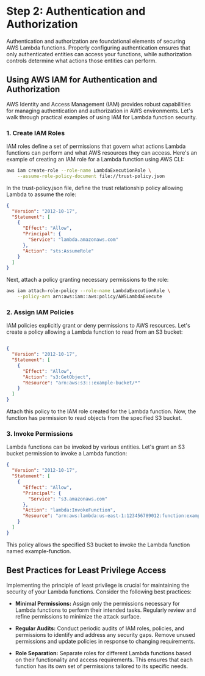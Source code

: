 # Step 2: Authentication and Authorization

Authentication and authorization are foundational elements of securing AWS Lambda functions. Properly configuring authentication ensures that only authenticated entities can access your functions, while authorization controls determine what actions those entities can perform.

## Using AWS IAM for Authentication and Authorization

AWS Identity and Access Management (IAM) provides robust capabilities for managing authentication and authorization in AWS environments. Let's walk through practical examples of using IAM for Lambda function security.

### 1. Create IAM Roles

IAM roles define a set of permissions that govern what actions Lambda functions can perform and what AWS resources they can access. Here's an example of creating an IAM role for a Lambda function using AWS CLI:

```bash
aws iam create-role --role-name LambdaExecutionRole \
    --assume-role-policy-document file://trust-policy.json
```

In the trust-policy.json file, define the trust relationship policy allowing Lambda to assume the role:
```json
{
  "Version": "2012-10-17",
  "Statement": [
    {
      "Effect": "Allow",
      "Principal": {
        "Service": "lambda.amazonaws.com"
      },
      "Action": "sts:AssumeRole"
    }
  ]
}

```

Next, attach a policy granting necessary permissions to the role:

```bash
aws iam attach-role-policy --role-name LambdaExecutionRole \
    --policy-arn arn:aws:iam::aws:policy/AWSLambdaExecute
```

### 2. Assign IAM Policies
IAM policies explicitly grant or deny permissions to AWS resources. Let's create a policy allowing a Lambda function to read from an S3 bucket:

```json

{
  "Version": "2012-10-17",
  "Statement": [
    {
      "Effect": "Allow",
      "Action": "s3:GetObject",
      "Resource": "arn:aws:s3:::example-bucket/*"
    }
  ]
}
```

Attach this policy to the IAM role created for the Lambda function. Now, the function has permission to read objects from the specified S3 bucket.

### 3. Invoke Permissions
Lambda functions can be invoked by various entities. Let's grant an S3 bucket permission to invoke a Lambda function:
```json
{
  "Version": "2012-10-17",
  "Statement": [
    {
      "Effect": "Allow",
      "Principal": {
        "Service": "s3.amazonaws.com"
      },
      "Action": "lambda:InvokeFunction",
      "Resource": "arn:aws:lambda:us-east-1:123456789012:function:example-function"
    }
  ]
}

```
This policy allows the specified S3 bucket to invoke the Lambda function named example-function.

## Best Practices for Least Privilege Access

Implementing the principle of least privilege is crucial for maintaining the security of your Lambda functions. Consider the following best practices:

- **Minimal Permissions:** Assign only the permissions necessary for Lambda functions to perform their intended tasks. Regularly review and refine permissions to minimize the attack surface.

- **Regular Audits:** Conduct periodic audits of IAM roles, policies, and permissions to identify and address any security gaps. Remove unused permissions and update policies in response to changing requirements.

- **Role Separation:** Separate roles for different Lambda functions based on their functionality and access requirements. This ensures that each function has its own set of permissions tailored to its specific needs.




